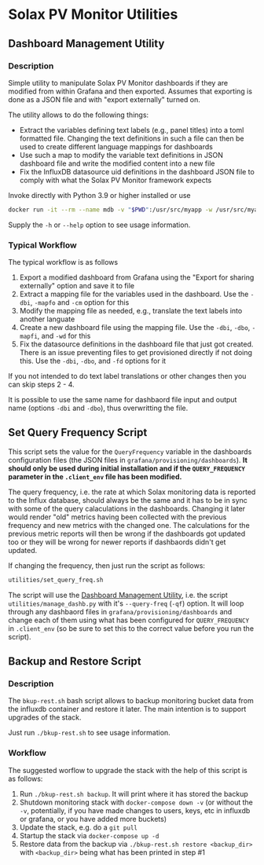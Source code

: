 # Solax PV Monitor Utilities

## Dashboard Management Utility

### Description

Simple utility to manipulate Solax PV Monitor dashboards if they are modified from within Grafana
and then exported. Assumes that exporting is done as a JSON file and with "export externally"
turned on.

The utility allows to do the following things:

* Extract the variables defining text labels (e.g., panel titles) into a toml formatted file.
  Changing the text definitions in such a file can then be used to create different language
  mappings for dashboards
* Use such a map to modify the variable text definitions in JSON dashboard file and write the
  modified content into a new file
* Fix the InfluxDB datasource uid definitions in the dashboard JSON file to comply with what the
  Solax PV Monitor framework expects

Invoke directly with Python 3.9 or higher installed or use

```bash 
docker run -it --rm --name mdb -v "$PWD":/usr/src/myapp -w /usr/src/myapp python-paho python3 manage_dashb.py
```

Supply the `-h` or `--help` option to see usage information.

### Typical Workflow

The typical workflow is as follows

1. Export a modified dashboard from Grafana using the "Export for sharing externally" option and save it to file
2. Extract a mapping file for the variables used in the dashboard. Use the `-dbi`, `-mapfo` and `-cm` option for this
3. Modify the mapping file as needed, e.g., translate the text labels into another languate
4. Create a new dashboard file using the mapping file. Use the `-dbi`, `-dbo`, `-mapfi`, and `-wd` for this
5. Fix the datasource definitions in the dashboard file that just got created. There is an issue preventing files to get provisioned directly if not doing this. Use the `-dbi`, `-dbo`, and `-fd` options for it

If you not intended to do text label translations or other changes then you can skip steps 2 - 4.

It is possible to use the same name for dashbaord file input and output name (options `-dbi` and
`-dbo`), thus overwritting the file.

## Set Query Frequency Script

This script sets the value for the `QueryFrequency` variable in the dashboards configuration files
(the JSON files in `grafana/provisioning/dashboards`). **It should only be used during initial
installation and if the `QUERY_FREQUENCY` parameter in the `.client_env` file has been modified.** 

The query frequency, i.e. the rate at which Solax monitoring data is reported to the Influx
database, should always be the same and it has to be in sync with some of the query calaculations
in the dashboards. Changing it later would render "old" metrics having been collected with the previous frequency and new metrics with the changed one. The calculations for the previous
metric reports will then be wrong if the dashboards got updated too or they will be wrong for newer
reports if dashbaords didn't get updated.

If changing the frequency, then just run the script as follows:

```bash
utilities/set_query_freq.sh
```

The script will use the [Dashboard Management Utility](#dasboard-management-utility), i.e. the
script `utilities/manage_dashb.py` with it's `--query-freq` (`-qf`) option. It will loop through
any dashbaord files in `grafana/provisioning/dashboards` and change each of them using what has
been configured for `QUERY_FREQUENCY` in `.client_env` (so be sure to set this to the correct
value before you run the script).

## Backup and Restore Script

### Description

The `bkup-rest.sh` bash script allows to backup monitoring bucket data from the influxdb container and restore it later. The main intention is to support upgrades of the stack.

Just run `./bkup-rest.sh` to see usage information.

### Workflow

The suggested worflow to upgrade the stack with the help of this script is as follows:

1. Run `./bkup-rest.sh backup`. It will print where it has stored the backup
2. Shutdown monitoring stack with `docker-compose down -v` (or without the `-v`, potentially, if you have made changes to users, keys, etc in influxdb or grafana, or you have added more buckets)
3. Update the stack, e.g. do a `git pull`
4. Startup the stack via `docker-compose up -d`
5. Restore data from the backup via `./bkup-rest.sh restore <backup_dir>` with `<backup_dir>` being what has been printed in step #1
